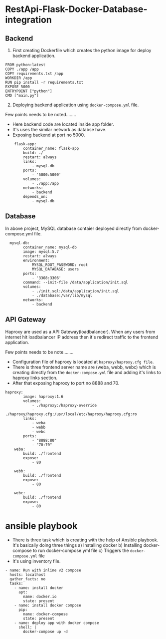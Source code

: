 # RestApi-Flask-Docker-Database-integration

## Backend
1. First creating Dockerfile which creates the python image for deploy backend application.
```
FROM python:latest
COPY ./app /app
COPY requirements.txt /app
WORKDIR /app
RUN pip install -r requirements.txt
EXPOSE 5000
ENTRYPOINT ["python"]
CMD ["main.py"]
```

2. Deploying backend application using `docker-compose.yml` file. 

Few points needs to be noted........
- Here backend code are located inside app folder. 
- It's uses the similar network as databse have. 
- Exposing backend at port no 5000.

```
    flask-app:
        container_name: flask-app
        build: ./
        restart: always
        links:
            - mysql-db
        ports:
            - '5000:5000'
        volumes:
            - ./app:/app
        networks:
            - backend
        depends_on:
            - mysql-db
```


## Database
In above project, MySQL database contaier deployed directly from docker-compose.yml file.  
```
  mysql-db:
        container_name: mysql-db
        image: mysql:5.7
        restart: always
        environment:
            MYSQL_ROOT_PASSWORD: root
            MYSQL_DATABASE: users
        ports:
            - '3308:3306'
        command: --init-file /data/application/init.sql
        volumes:
            - ./init.sql:/data/application/init.sql
            - ./database:/var/lib/mysql
        networks:
            - backend
```
## API Gateway
Haproxy are used as a API Gateway(loadbalancer). When any users from internet hit loadbalancer IP address then it's redirect traffic to the frontend application. 

Few points needs to be note........

- Configuration file of haproxy is located at `haproxy/haproxy.cfg file`.
- There is three frontend server name are (weba, webb, webc) which is creating directly from the `docker-compose.yml` file and adding it's links to haproxy links section. 
- After that exposing haproxy to port no 8888 and 70. 
```
haproxy:
        image: haproxy:1.6
        volumes:
            - ./haproxy:/haproxy-override
            - ./haproxy/haproxy.cfg:/usr/local/etc/haproxy/haproxy.cfg:ro
        links:
            - weba
            - webb
            - webc
        ports:
            - "8888:80"
            - "70:70" 
    weba:
        build: ./frontend
        expose:
            - 80

    webb:
        build: ./frontend
        expose:
            - 80
  
    webc:
        build: ./frontend
        expose:
            - 80
```

# ansible playbook
- There is three task which is creating with the help of Ansible playbook. It's basically doing three things
a) Installing docker
b) Installing docker-compose to run docker-compose.yml file
c) Triggers the `docker-compose.yml` file
- It's using inventory file.
```
- name: Run with inline v2 compose
  hosts: localhost
  gather_facts: no
  tasks:
    - name: install docker
      apt:
        name: docker.io
        state: present
    - name: install docker compose
      pip:
        name: docker-compose
        state: present
    - name: deploy app with docker compose
      shell: |
        docker-compose up -d
```

